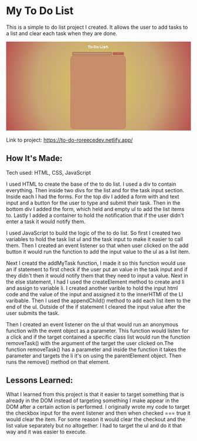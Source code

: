 # My To Do List 


This is a simple to do list project I created. It allows the user to add tasks to a list and clear each task when they are done.

![To Do List Screenshot](images/to-do-list.gif)


Link to project: https://to-do-roreecedev.netlify.app/


## How It's Made:

Tech used: HTML, CSS, JavaScript

I used HTML to create the base of the to do list. I used a div to contain everything. Then inside two divs for the list and for the task input section. Inside each I had the forms. For the top div I added a form with and text input and a button for the user to type and submit their task. Then in the bottom div I added the form, which held and empty ul to add the list items to. Lastly I added a container to hold the notification that if the user didn't enter a task it would notify them. 

I used JavaScript to build the logic of the to do list. So first I created two variables to hold the task list ul and the task input to make it easier to call them. Then I created an event listener so that when user clicked on the add button it would run the function to add the input value to the ul as a list item. 

Next I creatd the addMyTask function, I made it so this function would use an if statement to first check if the user put an value in the task input and if they didn't then it would notify them that they need to input a value. Next in the else statement, I had I used the createElement method to create and li and assign to variable li. I created another varible to hold the input html code and the value of the input and assigned it to the innerHTMl of the LI varibable. Then I used the appendChild() method to add each list item to the end of the ul. Outside of the if statement I cleared the input value after the user submits the task.

Then I created an event listener on the ul that would run an anonymous function with the event object as a parameter. This function would listen for a click and if the target contained a specific class list would run the function removeTask() with the argument of the target the user clicked on.The function removeTask() has a parameter and inside the function it takes the parameter and targets the li it's on using the parentElement object. Then runs the remove() method on that element. 



## Lessons Learned:

What I learned from this project is that it easier to target something that is already in the DOM instead of targeting something I make appear in the DOM after a certain action is performed.  I originally wrote my code to target the checkbox input for the event listener and then when checked === true it would clear the item. For some reason it would clear the checkout and the list value separately but no altogether. I had to target the ul and do it that way and it was easier to execute.

